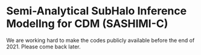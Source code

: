 # Semi-Analytical SubHalo Inference ModelIng for CDM (SASHIMI-C)

We are working hard to make the codes publicly available before the end of 2021. Please come back later.
